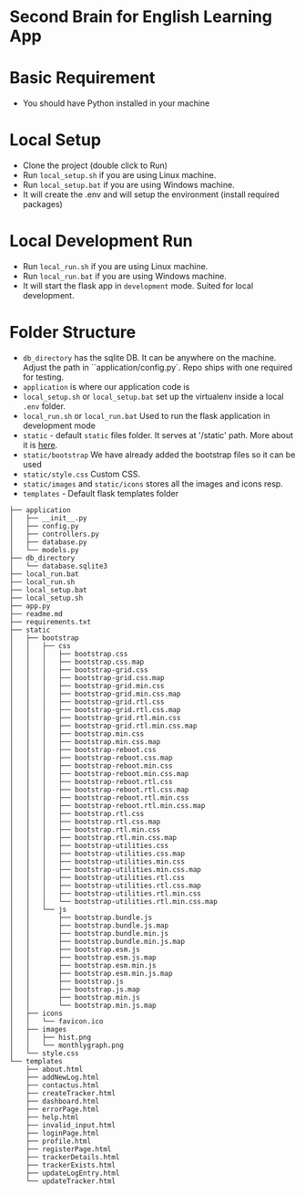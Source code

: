 ﻿# Second Brain for English Learning App

# Basic Requirement
- You should have Python installed in your machine 

# Local Setup
- Clone the project (double click to Run)
- Run `local_setup.sh` if you are using Linux machine.
- Run `local_setup.bat` if you are using Windows machine.
- It will create the .env and will setup the environment (install required packages)

# Local Development Run
- Run `local_run.sh` if you are using Linux machine.
- Run `local_run.bat` if you are using Windows machine. 
- It will start the flask app in `development` mode. Suited for local development.

# Folder Structure

- `db_directory` has the sqlite DB. It can be anywhere on the machine. Adjust the path in ``application/config.py`. Repo ships with one required for testing.
- `application` is where our application code is
- `local_setup.sh` or `local_setup.bat` set up the virtualenv inside a local `.env` folder. 
- `local_run.sh` or `local_run.bat` Used to run the flask application in development mode
- `static` - default `static` files folder. It serves at '/static' path. More about it is [here](https://flask.palletsprojects.com/en/2.0.x/tutorial/static/).
- `static/bootstrap` We have already added the bootstrap files so it can be used
- `static/style.css` Custom CSS.
- `static/images` and `static/icons` stores all the images and icons resp.
- `templates` - Default flask templates folder


```
├── application
│   ├── __init__.py
│   ├── config.py
│   ├── controllers.py
│   ├── database.py
│   └── models.py
├── db_directory
│   └── database.sqlite3
├── local_run.bat
├── local_run.sh
├── local_setup.bat
├── local_setup.sh
├── app.py
├── readme.md
├── requirements.txt
├── static
│   ├── bootstrap
│   │   ├── css
│   │   │   ├── bootstrap.css
│   │   │   ├── bootstrap.css.map
│   │   │   ├── bootstrap-grid.css
│   │   │   ├── bootstrap-grid.css.map
│   │   │   ├── bootstrap-grid.min.css
│   │   │   ├── bootstrap-grid.min.css.map
│   │   │   ├── bootstrap-grid.rtl.css
│   │   │   ├── bootstrap-grid.rtl.css.map
│   │   │   ├── bootstrap-grid.rtl.min.css
│   │   │   ├── bootstrap-grid.rtl.min.css.map
│   │   │   ├── bootstrap.min.css
│   │   │   ├── bootstrap.min.css.map
│   │   │   ├── bootstrap-reboot.css
│   │   │   ├── bootstrap-reboot.css.map
│   │   │   ├── bootstrap-reboot.min.css
│   │   │   ├── bootstrap-reboot.min.css.map
│   │   │   ├── bootstrap-reboot.rtl.css
│   │   │   ├── bootstrap-reboot.rtl.css.map
│   │   │   ├── bootstrap-reboot.rtl.min.css
│   │   │   ├── bootstrap-reboot.rtl.min.css.map
│   │   │   ├── bootstrap.rtl.css
│   │   │   ├── bootstrap.rtl.css.map
│   │   │   ├── bootstrap.rtl.min.css
│   │   │   ├── bootstrap.rtl.min.css.map
│   │   │   ├── bootstrap-utilities.css
│   │   │   ├── bootstrap-utilities.css.map
│   │   │   ├── bootstrap-utilities.min.css
│   │   │   ├── bootstrap-utilities.min.css.map
│   │   │   ├── bootstrap-utilities.rtl.css
│   │   │   ├── bootstrap-utilities.rtl.css.map
│   │   │   ├── bootstrap-utilities.rtl.min.css
│   │   │   └── bootstrap-utilities.rtl.min.css.map
│   │   └── js
│   │       ├── bootstrap.bundle.js
│   │       ├── bootstrap.bundle.js.map
│   │       ├── bootstrap.bundle.min.js
│   │       ├── bootstrap.bundle.min.js.map
│   │       ├── bootstrap.esm.js
│   │       ├── bootstrap.esm.js.map
│   │       ├── bootstrap.esm.min.js
│   │       ├── bootstrap.esm.min.js.map
│   │       ├── bootstrap.js
│   │       ├── bootstrap.js.map
│   │       ├── bootstrap.min.js
│   │       └── bootstrap.min.js.map
│   ├── icons
│   │   └── favicon.ico
│   ├── images
│   │   ├── hist.png
│   │   └── monthlygraph.png
│   └── style.css
└── templates
    ├── about.html
    ├── addNewLog.html
    ├── contactus.html
    ├── createTracker.html
    ├── dashboard.html
    ├── errorPage.html
	├── help.html
    ├── invalid_input.html
    ├── loginPage.html
    ├── profile.html
    ├── registerPage.html
    ├── trackerDetails.html
    ├── trackerExists.html
    ├── updateLogEntry.html
    └── updateTracker.html
```